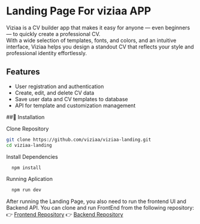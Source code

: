 
# Landing Page For viziaa APP

Viziaa is a CV builder app that makes it easy for anyone — even beginners — to quickly create a professional CV.  
With a wide selection of templates, fonts, and colors, and an intuitive interface, Viziaa helps you design a standout CV that reflects your style and professional identity effortlessly.


## Features

- User registration and authentication  
- Create, edit, and delete CV data  
- Save user data and CV templates to database  
- API for template and customization management  


##🚀 Installation

Clone Repository

```bash
git clone https://github.com/viziaa/viziaa-landing.git
cd viziaa-landing
```

Install Dependencies

```bash
  npm install
```

Running Aplication

```bash
  npm run dev
```

After running the Landing Page, you also need to run the frontend UI and Backend API.
You can clone and run FrontEnd from the following repository:
👉 [Frontend Repository](https://github.com/viziaa/viziaa-ui)
👉 [Backend Repository](https://github.com/viziaa/viziaa-api)


